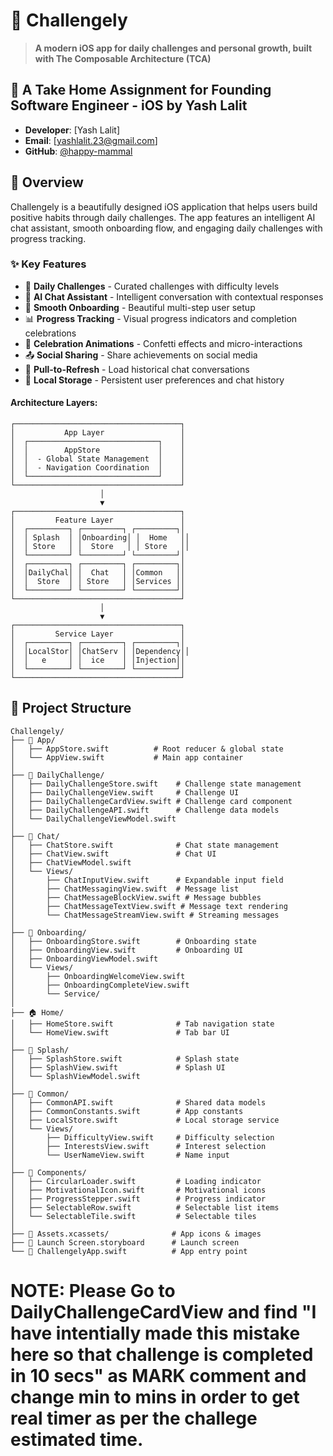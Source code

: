 # 🚀 Challengely

> **A modern iOS app for daily challenges and personal growth, built with The Composable Architecture (TCA)**

## 📄 A Take Home Assignment for Founding Software Engineer - iOS by Yash Lalit

- **Developer**: [Yash Lalit]
- **Email**: [yashlalit.23@gmail.com]
- **GitHub**: [@happy-mammal](https://github.com/happy-mammal)

## 📱 Overview
Challengely is a beautifully designed iOS application that helps users build positive habits through daily challenges. The app features an intelligent AI chat assistant, smooth onboarding flow, and engaging daily challenges with progress tracking.

### ✨ Key Features

- 🎯 **Daily Challenges** - Curated challenges with difficulty levels
- 🤖 **AI Chat Assistant** - Intelligent conversation with contextual responses
- 🎨 **Smooth Onboarding** - Beautiful multi-step user setup
- 📊 **Progress Tracking** - Visual progress indicators and completion celebrations
- 🎉 **Celebration Animations** - Confetti effects and micro-interactions
- 📤 **Social Sharing** - Share achievements on social media
- 🔄 **Pull-to-Refresh** - Load historical chat conversations
- 💾 **Local Storage** - Persistent user preferences and chat history


#### Architecture Layers:

```
┌─────────────────────────────────────┐
│           App Layer                 │
│  ┌─────────────────────────────┐    │
│  │        AppStore             │    │
│  │  - Global State Management  │    │
│  │  - Navigation Coordination  │    │
│  └─────────────────────────────┘    │
└─────────────────────────────────────┘
                    │
                    ▼
┌─────────────────────────────────────┐
│         Feature Layer               │
│  ┌─────────┐ ┌─────────┐ ┌─────────┐│
│  │ Splash  │ │Onboarding│ │  Home   ││
│  │ Store   │ │  Store   │ │ Store   ││
│  └─────────┘ └─────────┘ └─────────┘│
│  ┌─────────┐ ┌─────────┐ ┌─────────┐│
│  │DailyChal│ │  Chat   │ │Common   ││
│  │  Store  │ │ Store   │ │Services ││
│  └─────────┘ └─────────┘ └─────────┘│
└─────────────────────────────────────┘
                    │
                    ▼
┌─────────────────────────────────────┐
│         Service Layer               │
│  ┌─────────┐ ┌─────────┐ ┌─────────┐│
│  │LocalStor│ │ChatServ │ │Dependency││
│  │   e     │ │  ice    │ │Injection││
│  └─────────┘ └─────────┘ └─────────┘│
└─────────────────────────────────────┘
```

## 📁 Project Structure

```
Challengely/
├── 📱 App/
│   ├── AppStore.swift          # Root reducer & global state
│   └── AppView.swift           # Main app container
│
├── 🎯 DailyChallenge/
│   ├── DailyChallengeStore.swift    # Challenge state management
│   ├── DailyChallengeView.swift     # Challenge UI
│   ├── DailyChallengeCardView.swift # Challenge card component
│   ├── DailyChallengeAPI.swift      # Challenge data models
│   └── DailyChallengeViewModel.swift
│
├── 💬 Chat/
│   ├── ChatStore.swift              # Chat state management
│   ├── ChatView.swift               # Chat UI
│   ├── ChatViewModel.swift
│   └── Views/
│       ├── ChatInputView.swift      # Expandable input field
│       ├── ChatMessagingView.swift  # Message list
│       ├── ChatMessageBlockView.swift # Message bubbles
│       ├── ChatMessageTextView.swift # Message text rendering
│       └── ChatMessageStreamView.swift # Streaming messages
│
├── 🎨 Onboarding/
│   ├── OnboardingStore.swift        # Onboarding state
│   ├── OnboardingView.swift         # Onboarding UI
│   ├── OnboardingViewModel.swift
│   └── Views/
│       ├── OnboardingWelcomeView.swift
│       ├── OnboardingCompleteView.swift
│       └── Service/
│
├── 🏠 Home/
│   ├── HomeStore.swift              # Tab navigation state
│   └── HomeView.swift               # Tab bar UI
│
├── 🌟 Splash/
│   ├── SplashStore.swift            # Splash state
│   ├── SplashView.swift             # Splash UI
│   └── SplashViewModel.swift
│
├── 🔧 Common/
│   ├── CommonAPI.swift              # Shared data models
│   ├── CommonConstants.swift        # App constants
│   ├── LocalStore.swift             # Local storage service
│   └── Views/
│       ├── DifficultyView.swift     # Difficulty selection
│       ├── InterestsView.swift      # Interest selection
│       └── UserNameView.swift       # Name input
│
├── 🧩 Components/
│   ├── CircularLoader.swift         # Loading indicator
│   ├── MotivationalIcon.swift       # Motivational icons
│   ├── ProgressStepper.swift        # Progress indicator
│   ├── SelectableRow.swift          # Selectable list items
│   └── SelectableTile.swift         # Selectable tiles
│
├── 🎨 Assets.xcassets/              # App icons & images
├── 📱 Launch Screen.storyboard      # Launch screen
└── 🚀 ChallengelyApp.swift          # App entry point
```

# NOTE: Please Go to DailyChallengeCardView and find "I have intentially made this mistake here so that challenge is completed in 10 secs" as MARK comment and change min to mins in order to get real timer as per the challege estimated time.
